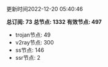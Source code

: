 更新时间2022-12-20 05:40:46

**总订阅: 73**
**总节点: 1332**
**有效节点: 497**
- trojan节点: 49
- v2ray节点: 300
- ss节点: 146
- ssr节点: 2
